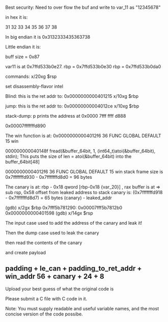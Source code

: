 Best security:
Need to over flow the buf and write to var_11 as "12345678"

in hex it is:

31 32 33 34 35 36 37 38

In big endian it is
0x3132333435363738

Little endian it is:

buff size = 0x87

var11 is at 0x7ffd533b0e27.
rbp = 0x7ffd533b0e30
rbp = 0x7ffd533b0da0

commands:
x/20xg $rsp

set disassembly-flavor intel

Blind:
this is the ret addr to:
0x0000000000401215
x/10xg $rbp

jump:
this is the ret addr to:
0x00000000004012ce
x/10xg $rbp

stack-dump:
p prints the address at 0x0000 7fff ffff d888

0x00007fffffffd890

The win function is at:
0x00000000004012f6    36 FUNC    GLOBAL DEFAULT   15 win

000000000040148f                        fread(&buffer_64bit, 1, (int64_t)atoi(&buffer_64bit), stdin);
This puts the size of len = atoi(&buffer_64bit) into the buffer_64bit[48]

00000000004012f6    36 FUNC    GLOBAL DEFAULT   15 win
stack frame size is 0x7fffffffd930 - 0x7fffffffd8d0 = 96 bytes

The canary is at: rbp - 0x18
qword [rbp-0x18 {var_20}]   , rax
buffer is at  =>   sub    rsp, 0x58
offset from leaked address to stack canary is:
(0x7fffffffd918 - 0x7fffffffd8d7) = 65 bytes
(canary) - leaked_addr

(gdb) x/2gx $rbp
0x7fff5b781290: 0x00007fff5b7812b0      0x0000000000401598
(gdb) x/14gx $rsp

The input case  used to add the address of the canary and leak it!

Then the dump case used to leak the canary

then read the contents of the canary

and create payload

padding + le_can + padding_to_ret_addr + win_addr
56 + canary + 24 + 8
--------------------------

Upload your best guess of what the original code is

Please submit a C file with C code in it.

Note: You must supply readable and useful variable names, and the most concise version of the code possibe.
